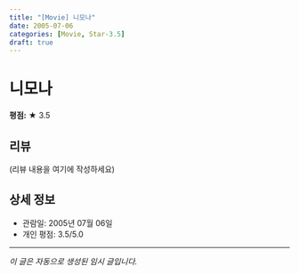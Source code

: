 ```yaml
---
title: "[Movie] 니모나"
date: 2005-07-06
categories: [Movie, Star-3.5]
draft: true
---
```


# 니모나

**평점:** ★ 3.5

## 리뷰

(리뷰 내용을 여기에 작성하세요)

## 상세 정보

- 관람일: 2005년 07월 06일
- 개인 평점: 3.5/5.0

---

*이 글은 자동으로 생성된 임시 글입니다.*

